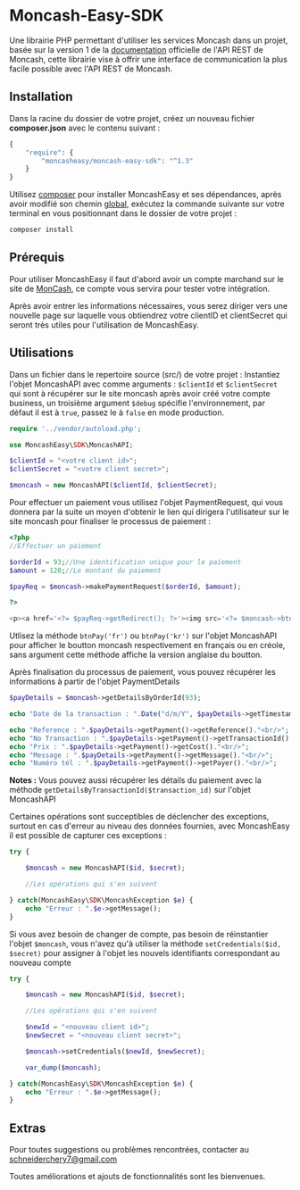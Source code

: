 # Moncash-Easy-SDK
Une librairie PHP permettant d'utiliser les services Moncash dans un projet, basée sur la version 1 de la [documentation](https://sandbox.moncashbutton.digicelgroup.com/Moncash-business/resources/doc/RestAPI_MonCash_doc.pdf) officielle de l'API REST de Moncash, cette librairie vise à offrir une interface de communication la plus facile possible avec l'API REST de Moncash.


Installation
-----

Dans la racine du dossier de votre projet, créez un nouveau fichier <b>composer.json</b> avec le contenu suivant :

```php
{
    "require": {
        "moncasheasy/moncash-easy-sdk": "^1.3"
    }
}
```

Utilisez [composer](https://getcomposer.org/download/) pour installer MoncashEasy et ses dépendances, après avoir modifié son chemin [global](https://askcodez.com/modifier-le-chemin-global-du-composeur-windows.html), exécutez la commande suivante sur votre terminal en vous positionnant dans le dossier de votre projet :

```php
composer install
```


Prérequis
-----

Pour utiliser MoncashEasy il faut d'abord avoir un compte marchand sur le site de [MonCash](https://sandbox.moncashbutton.digicelgroup.com/Moncash-business/New), ce compte vous servira pour tester votre intégration.

Après avoir entrer les informations nécessaires, vous serez diriger vers une nouvelle page sur laquelle vous obtiendrez votre clientID et clientSecret qui seront très utiles pour l'utilisation de MoncashEasy.


Utilisations
-----

Dans un fichier dans le repertoire source (src/) de votre projet :
Instantiez l'objet MoncashAPI avec comme arguments : `$clientId` et `$clientSecret` qui sont à récupérer sur le site moncash après avoir créé votre compte business, un troisième argument `$debug` spécifie l'environnement, par défaut il est à `true`, passez le à `false` en mode production.

```php
require '../vendor/autoload.php';

use MoncashEasy\SDK\MoncashAPI;

$clientId = "<votre client id>";
$clientSecret = "<votre client secret>";

$moncash = new MoncashAPI($clientId, $clientSecret);

```

Pour effectuer un paiement vous utilisez l'objet PaymentRequest, qui vous donnera par la suite un moyen d'obtenir le lien qui dirigera l'utilisateur sur le site moncash pour finaliser le processus de paiement :

```php
<?php
//Effectuer un paiement

$orderId = 93;//Une identification unique pour le paiement
$amount = 120;//Le montant du paiement

$payReq = $moncash->makePaymentRequest($orderId, $amount);

?>

<p><a href='<?= $payReq->getRedirect(); ?>'><img src='<?= $moncash->btnPay(); ?>' width="120px" height="50px"></a></p>

```
Utlisez la méthode `btnPay('fr')` ou `btnPay('kr')` sur l'objet MoncashAPI pour afficher le boutton moncash respectivement en français ou en créole, sans argument cette méthode affiche la version anglaise du boutton.


Après finalisation du processus de paiement, vous pouvez récupérer les informations à partir de l'objet PaymentDetails

```php
$payDetails = $moncash->getDetailsByOrderId(93);

echo "Date de la transaction : ".Date("d/m/Y", $payDetails->getTimestamp()/1000)."<br/>";

echo "Reference : ".$payDetails->getPayment()->getReference()."<br/>";
echo "No Transaction : ".$payDetails->getPayment()->getTransactionId()."<br/>";
echo "Prix : ".$payDetails->getPayment()->getCost()."<br/>";
echo "Message : ".$payDetails->getPayment()->getMessage()."<br/>";
echo "Numéro tél : ".$payDetails->getPayment()->getPayer()."<br/>";

```


<strong>Notes :</strong>
Vous pouvez aussi récupérer les détails du paiement avec la méthode `getDetailsByTransactionId($transaction_id)` sur l'objet MoncashAPI



Certaines opérations sont succeptibles de déclencher des exceptions, surtout en cas d'erreur au niveau des données fournies, avec MoncashEasy il est possible de capturer ces exceptions :

```php
try {

	$moncash = new MoncashAPI($id, $secret);

	//Les opérations qui s'en suivent

} catch(MoncashEasy\SDK\MoncashException $e) {
	echo "Erreur : ".$e->getMessage();
}

```


Si vous avez besoin de changer de compte, pas besoin de réinstantier l'objet `$moncash`, vous n'avez qu'à utiliser la méthode `setCredentials($id, $secret)` pour assigner à l'objet les nouvels identifiants correspondant au nouveau compte

```php
try {

	$moncash = new MoncashAPI($id, $secret);

	//Les opérations qui s'en suivent

	$newId = "<nouveau client id>";
	$newSecret = "<nouveau client secret>";

	$moncash->setCredentials($newId, $newSecret);

	var_dump($moncash);

} catch(MoncashEasy\SDK\MoncashException $e) {
	echo "Erreur : ".$e->getMessage();
}

```


Extras
-----

Pour toutes suggestions ou problèmes rencontrées, contacter au schneiderchery7@gmail.com

Toutes améliorations et ajouts de fonctionnalités sont les bienvenues.
